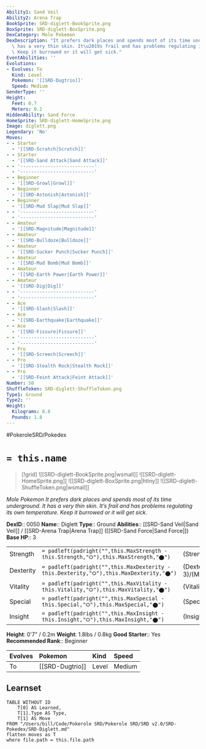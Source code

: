 ```yaml
---
Ability1: Sand Veil
Ability2: Arena Trap
BookSprite: SRD-diglett-BookSprite.png
BoxSprite: SRD-diglett-BoxSprite.png
DexCategory: Mole Pokemon
DexDescription: "It prefers dark places and spends most of its time underground. It\
  \ has a very thin skin. It\u2019s frail and has problems regulating its own temperature.\
  \ Keep it burrowed or it will get sick."
EventAbilities: ''
Evolutions:
- Evolves: To
  Kind: Level
  Pokemon: '[[SRD-Dugtrio]]'
  Speed: Medium
GenderType: ''
Height:
  Feet: 0.7
  Meters: 0.2
HiddenAbility: Sand Force
HomeSprite: SRD-diglett-HomeSprite.png
Image: diglett.png
Legendary: 'No'
Moves:
- - Starter
  - '[[SRD-Scratch|Scratch]]'
- - Starter
  - '[[SRD-Sand Attack|Sand Attack]]'
- - '---------------------------'
  - '---------------------------'
- - Beginner
  - '[[SRD-Growl|Growl]]'
- - Beginner
  - '[[SRD-Astonish|Astonish]]'
- - Beginner
  - '[[SRD-Mud Slap|Mud Slap]]'
- - '---------------------------'
  - '---------------------------'
- - Amateur
  - '[[SRD-Magnitude|Magnitude]]'
- - Amateur
  - '[[SRD-Bulldoze|Bulldoze]]'
- - Amateur
  - '[[SRD-Sucker Punch|Sucker Punch]]'
- - Amateur
  - '[[SRD-Mud Bomb|Mud Bomb]]'
- - Amateur
  - '[[SRD-Earth Power|Earth Power]]'
- - Amateur
  - '[[SRD-Dig|Dig]]'
- - '---------------------------'
  - '---------------------------'
- - Ace
  - '[[SRD-Slash|Slash]]'
- - Ace
  - '[[SRD-Earthquake|Earthquake]]'
- - Ace
  - '[[SRD-Fissure|Fissure]]'
- - '---------------------------'
  - '---------------------------'
- - Pro
  - '[[SRD-Screech|Screech]]'
- - Pro
  - '[[SRD-Stealth Rock|Stealth Rock]]'
- - Pro
  - '[[SRD-Feint Attack|Feint Attack]]'
Number: 50
ShuffleToken: SRD-diglett-ShuffleToken.png
Type1: Ground
Type2: ''
Weight:
  Kilograms: 0.8
  Pounds: 1.8
---
```


#PokeroleSRD/Pokedex

# `= this.name`

> [!grid]
> ![[SRD-diglett-BookSprite.png|wsmall]]
> ![[SRD-diglett-HomeSprite.png]]
> ![[SRD-diglett-BoxSprite.png|htiny]]
> ![[SRD-diglett-ShuffleToken.png|wsmall]]


*Mole Pokemon*
*It prefers dark places and spends most of its time underground. It has a very thin skin. It’s frail and has problems regulating its own temperature. Keep it burrowed or it will get sick.*

**DexID**:: 0050
**Name**:: Diglett
**Type**:: Ground
**Abilities**:: [[SRD-Sand Veil|Sand Veil]] / [[SRD-Arena Trap|Arena Trap]] ([[SRD-Sand Force|Sand Force]])
**Base HP**:: 3

|           |                                                                                        |                                          |
| --------- | -------------------------------------------------------------------------------------- | ---------------------------------------- |
| Strength  | `= padleft(padright("",this.MaxStrength - this.Strength,"⭘"),this.MaxStrength,"⬤")`    | (Strength::2)/(MaxStrength::4)   |
| Dexterity | `= padleft(padright("",this.MaxDexterity - this.Dexterity,"⭘"),this.MaxDexterity,"⬤")` | (Dexterity:: 3)/(MaxDexterity::6) |
| Vitality  | `= padleft(padright("",this.MaxVitality - this.Vitality,"⭘"),this.MaxVitality,"⬤")`    | (Vitality::1)/(MaxVitality::3)   |
| Special   | `= padleft(padright("",this.MaxSpecial - this.Special,"⭘"),this.MaxSpecial,"⬤")`       | (Special::1)/(MaxSpecial::3)     |
| Insight   | `= padleft(padright("",this.MaxInsight - this.Insight,"⭘"),this.MaxInsight,"⬤")`       | (Insight::1)/(MaxInsight::3)     |

**Height**: 0'7" / 0.2m
**Weight**: 1.8lbs / 0.8kg
**Good Starter**:: Yes
**Recommended Rank**:: Beginner

| Evolves   | Pokemon         | Kind   | Speed   |
|:----------|:----------------|:-------|:--------|
| To        | [[SRD-Dugtrio]] | Level  | Medium  |

## Learnset

```dataview
TABLE WITHOUT ID
    T[0] AS Learned,
    T[1].Type AS Type,
    T[1] AS Move
FROM "/Users/bill/Code/Pokerole SRD/Pokerole SRD/SRD v2.0/SRD-Pokedex/SRD-Diglett.md"
flatten moves as T
where file.path = this.file.path
```
